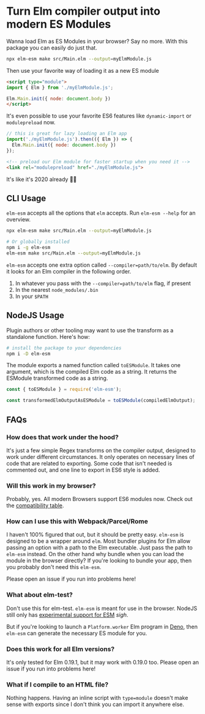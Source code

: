 # Turn Elm compiler output into modern ES Modules

Wanna load Elm as ES Modules in your browser? Say no more. With this package
you can easily do just that.

```sh
npx elm-esm make src/Main.elm --output=myElmModule.js
```

Then use your favorite way of loading it as a new ES module
```html
<script type="module">
import { Elm } from './myElmModule.js';

Elm.Main.init({ node: document.body })
</script>
```

It's even possible to use your favorite ES6 features like `dynamic-import` or `modulepreload` now.

```javascript
// this is great for lazy loading an Elm app
import('./myElmModule.js').then(({ Elm }) => {
  Elm.Main.init({ node: document.body })
});
```

```html
<!-- preload our Elm module for faster startup when you need it -->
<link rel="modulepreload" href="./myElmModule.js">
```

It's like it's 2020 already 🥳🎉

## CLI Usage

`elm-esm` accepts all the options that `elm` accepts. Run `elm-esm --help` for an
overview.

```sh
npx elm-esm make src/Main.elm --output=myElmModule.js

# Or globally installed
npm i -g elm-esm
elm-esm make src/Main.elm --output=myElmModule.js
```

`elm-esm` accepts one extra option called `--compiler=path/to/elm`. By default it looks
for an Elm compiler in the following order.
1. In whatever you pass with the `--compiler=path/to/elm` flag, if present
2. In the nearest `node_modules/.bin`
3. In your `$PATH`

## NodeJS Usage

Plugin authors or other tooling may want to use the transform as a standalone
function. Here's how:

```sh
# install the package to your dependencies
npm i -D elm-esm
```

The module exports a named function called `toESModule`. It takes one argument,
which is the compiled Elm code as a string. It returns the ESModule transformed code
as a string.

```javascript
const { toESModule } = require('elm-esm');

const transformedElmOutputAsESModule = toESModule(compiledElmOutput);
```

## FAQs

### How does that work under the hood?

It's just a few simple Regex transforms on the compiler output, designed to work under different circumstances.
It only operates on necessary lines of code that are related to exporting.
Some code that isn't needed is commented out, and one line to export in ES6 style is added.

### Will this work in my browser?

Probably, yes. All modern Browsers support ES6 modules now. Check out the [compatibility table](https://caniuse.com/es6-module).

### How can I use this with Webpack/Parcel/Rome

I haven't 100% figured that out, but it should be pretty easy. `elm-esm` is designed to be a wrapper around `elm`.
Most bundler plugins for Elm allow passing an option with a path to the Elm executable.
Just pass the path to `elm-esm` instead.
On the other hand why bundle when you can load the module in the browser directly?
If you're looking to bundle your app, then you probably don't need this `elm-esm`.

Please open an issue if you run into problems here!

### What about elm-test?

Don't use this for elm-test. `elm-esm` is meant for use in the browser. NodeJS
still only has [experimental support for ESM](https://nodejs.org/docs/latest-v14.x/api/esm.html) *sigh*.

But if you're looking to launch a `Platform.worker` Elm program in
[Deno](https://deno.land/), then `elm-esm` can generate the necessary ES module for you.

### Does this work for all Elm versions?

It's only tested for Elm 0.19.1, but it may work with 0.19.0 too.
Please open an issue if you run into problems here!

### What if I compile to an HTML file?

Nothing happens. Having an inline script with `type=module` doesn't make sense
with exports since I don't think you can import it anywhere else.
